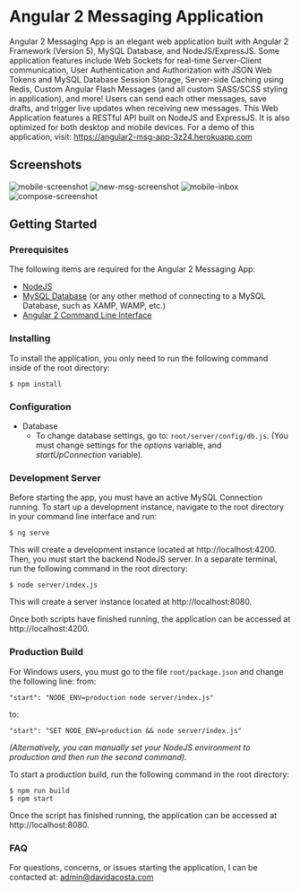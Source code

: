 
# Angular 2 Messaging Application

Angular 2 Messaging App is an elegant web application built with Angular 2 Framework (Version 5), MySQL Database, and NodeJS/ExpressJS. Some application features include Web Sockets for real-time Server-Client communication, User Authentication and Authorization with JSON Web Tokens and MySQL Database Session Storage, Server-side Caching using Redis, Custom Angular Flash Messages (and all custom SASS/SCSS styling in application), and more! Users can send each other messages, save drafts, and trigger live updates when receiving new messages. This Web Application features a RESTful API built on NodeJS and ExpressJS. It is also optimized for both desktop and mobile devices. For a demo of this application, visit: https://angular2-msg-app-3z24.herokuapp.com

## Screenshots

![mobile-screenshot](https://i.imgur.com/P2OSFPK.png)
![new-msg-screenshot](https://i.imgur.com/4GLGAWk.png)
![mobile-inbox](https://i.imgur.com/ikLtgLC.png)
![compose-screenshot](https://i.imgur.com/tLVrKyb.png)

## Getting Started

### Prerequisites
The following items are required for the Angular 2 Messaging App:

 - [NodeJS](https://nodejs.org/en/)
 - [MySQL Database](https://www.mysql.com/) (or any other method of connecting to a MySQL Database, such as XAMP, WAMP, etc.)
 - [Angular 2 Command Line Interface](https://cli.angular.io/)

### Installing
To install the application, you only need to run the following command inside of the root directory:

    $ npm install
    
### Configuration

 - Database 
	- To change database settings, go to: `root/server/config/db.js`. (You must change settings for the *options* variable, and *startUpConnection* variable).

### Development Server
Before starting the app, you must have an active MySQL Connection running. To start up a development instance, navigate to the root directory in your command line interface and run:

    $ ng serve

This will create a development instance located at http://localhost:4200. Then, you must start the backend NodeJS server. In a separate terminal, run the following command in the root directory:

    $ node server/index.js

This will create a server instance located at http://localhost:8080.

Once both scripts have finished running, the application can be accessed at http://localhost:4200.

### Production Build
For Windows users, you must go to the file `root/package.json` and change the following line:
from:

    "start": "NODE_ENV=production node server/index.js"

to:

    "start": "SET NODE_ENV=production && node server/index.js"
*(Alternatively, you can manually set your NodeJS environment to production and then run the second command).*  

To start a production build, run the following command in the root directory:

    $ npm run build
    $ npm start

Once the script has finished running, the application can be accessed at http://localhost:8080.

### FAQ
For questions, concerns, or issues starting the application, I can be contacted at:
admin@davidacosta.com
